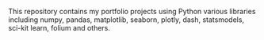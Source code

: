 
This repository contains my portfolio projects using Python various libraries including numpy, pandas, matplotlib, seaborn,
plotly, dash, statsmodels, sci-kit learn, folium and others.